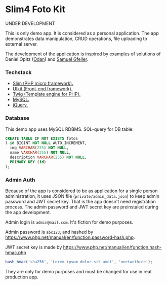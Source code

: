 # Slim4 Foto Kit

UNDER DEVELOPMENT

This is only demo app. It is considered as a personal application. The app demonstrates data manipulation, CRUD operations, file uploading to external server.

The development of the application is inspired by examples of solutions
of Daniel Opitz ([Odan](https://odan.github.io/about.html)) and [Samuel Gfeller](https://samuel-gfeller.ch/docs). 


### Techstack

* [Slim (PHP micro framework).](https://www.slimframework.com/)
* [UIkit (Front-end framework).](https://getuikit.com/)
* [Twig (Template engine for PHP).](https://twig.symfony.com/)
* [MySQL.](https://www.mysql.com/)
* [jQuery.](https://jquery.com/)


### Database

This demo app uses MySQL RDBMS. SQL-query for DB table:

```sql
CREATE TABLE IF NOT EXISTS fotos
( id BIGINT NOT NULL AUTO_INCREMENT,
  img VARCHAR(255) NOT NULL,
  name VARCHAR(255) NOT NULL,
  description VARCHAR(255) NOT NULL,
  PRIMARY KEY (id)
);
```

### Admin Auth

Because of the app is considered to be as application for a single person administration, it uses JSON file (`private/admin_data.json`) to keep admin password and JWT secret key. That is the app doesn't need registration process. The admin password and JWT secret key are preinstaled during the app development.

Admin login is `admin@mail.com`. It's fiction for demo purposes.

Admin password is `abc123`, and hashed by https://www.php.net/manual/en/function.password-hash.php.

JWT secret key is made by https://www.php.net/manual/en/function.hash-hmac.php

```php
hash_hmac('sha256', 'Lorem ipsum dolor sit amet', 'onetwothree');
```

They are only for demo purposes and must be changed for use in real production app.
